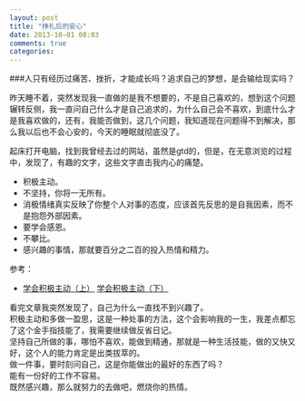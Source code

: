 ```yaml
---
layout: post
title: "挣扎后的安心"
date: 2013-10-01 08:03
comments: true
categories: 
---
```

###人只有经历过痛苦、挫折，才能成长吗？追求自己的梦想，是会输给现实吗？       
 
昨天睡不着，突然发现我一直做的是我不想要的，不是自己喜欢的，想到这个问题辗转反侧，我一直问自己什么才是自己追求的，为什么自己会不喜欢，到底什么才是我喜欢做的，还有，我能否做到，这几个问题，我知道现在问题得不到解决，那么我以后也不会心安的，今天的睡眠就彻底没了。   

起床打开电脑，找到我曾经去过的网站，虽然是gtd的，但是，在无意浏览的过程中，发现了，有趣的文字，这些文字直击我内心的痛楚。   
* 积极主动。  
* 不坚持，你将一无所有。  
* 消极情绪真实反映了你整个人对事的态度，应该首先反思的是自我因素，而不是抱怨外部因素。  
* 要学会感恩。  
* 不攀比。   
* 感兴趣的事情，那就要百分之二百的投入热情和精力。  

参考：    
* [学会积极主动（上）](http://www.mifengtd.cn/articles/be-proactive-1.html)
[学会积极主动（下）](http://www.mifengtd.cn/articles/be-proactive-2.html)   

看完文章我突然发现了，自己为什么一直找不到兴趣了。    
积极主动和多做一盈思，这是一种处事的方法，这个会影响我的一生，我差点都忘了这个金手指技能了，我需要继续做反省日记。   
坚持自己所做的事，哪怕不喜欢，能做到精通，那就是一种生活技能，做的又快又好，这个人的能力肯定是出类拔萃的。   
做一件事，要时刻问自己，这是你能做出的最好的东西了吗？   
能有一份好的工作不容易。  
既然感兴趣，那么就努力的去做吧，燃烧你的热情。   
